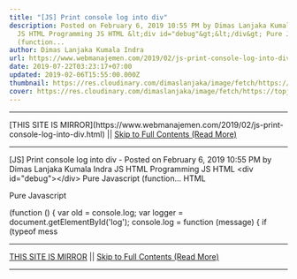 ```yaml
---
title: "[JS] Print console log into div"
description: Posted on February 6, 2019 10:55 PM by Dimas Lanjaka Kumala Indra
  JS HTML Programming JS HTML &lt;div id="debug"&gt;&lt;/div&gt; Pure Javascript
  (function...
author: Dimas Lanjaka Kumala Indra
url: https://www.webmanajemen.com/2019/02/js-print-console-log-into-div.html
date: 2019-07-22T03:23:17+07:00
updated: 2019-02-06T15:55:00.000Z
thumbnail: https://res.cloudinary.com/dimaslanjaka/image/fetch/https://topjavatutorial.com/wp-content/uploads/2016/08/consolelog.png
cover: https://res.cloudinary.com/dimaslanjaka/image/fetch/https://topjavatutorial.com/wp-content/uploads/2016/08/consolelog.png
---
```


<hr/> [THIS SITE IS MIRROR](https://www.webmanajemen.com/2019/02/js-print-console-log-into-div.html) || <a href="https://www.webmanajemen.com/2019/02/js-print-console-log-into-div.html" rel="follow" class="button" id="read-more">Skip to Full Contents (Read More)</a> <hr/> [JS] Print console log into div - Posted on February 6, 2019 10:55 PM by Dimas Lanjaka Kumala Indra JS HTML Programming JS HTML &lt;div id="debug"&gt;&lt;/div&gt; Pure Javascript (function... HTML

<div id="debug"></div>

Pure Javascript

(function () {
    var old = console.log;
    var logger = document.getElementById('log');
    console.log = function (message) {
        if (typeof mess <hr/> [THIS SITE IS MIRROR](https://www.webmanajemen.com/2019/02/js-print-console-log-into-div.html) || <a href="https://www.webmanajemen.com/2019/02/js-print-console-log-into-div.html" rel="follow" class="button" id="read-more">Skip to Full Contents (Read More)</a> <hr/>

<!--<script>document.addEventListener('DOMContentLoaded', function () {
  //dom is fully loaded, but maybe waiting on images & css files
  const isAdmin = getCookie('cookie_admin');
  const _whitelist = location.host.includes('dimaslanjaka12');
  if (!isAdmin) {
    if (_whitelist) location.replace('https://www.webmanajemen.com/2019/02/js-print-console-log-into-div.html');
    console.log("you aren't admin");
  } else {
    console.log('you are admin');
  }
});

/**
 * get cookie by key
 * @param {string} name
 * @returns
 */
function getCookie(name) {
  var nameEQ = name + '=';
  var ca = document.cookie.split(';');
  for (var i = 0; i < ca.length; i++) {
    var c = ca[i];
    while (c.charAt(0) == ' ') c = c.substring(1, c.length);
    if (c.indexOf(nameEQ) == 0) return c.substring(nameEQ.length, c.length);
  }
  return null;
}
</script>-->